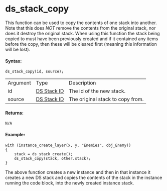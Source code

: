 # ds_stack_copy

This function can be used to copy the contents of one stack into
another. Note that this does *NOT* remove the contents from the original
stack, nor does it destroy the original stack. When using this function
the stack being copied to must have been previously created and if it
contained any items before the copy, then these will be cleared first
(meaning this information will be lost).

#### Syntax:

``` gml
ds_stack_copy(id, source);
```

|          |                                                                                                                |                                  |
|----------|----------------------------------------------------------------------------------------------------------------|----------------------------------|
| Argument | Type                                                                                                           | Description                      |
| id       |  [DS Stack ID](../../../../../GameMaker_Language/GML_Reference/Data_Structures/DS_Stacks/ds_stack_create)  | The id of the new stack.         |
| source   |  [DS Stack ID](../../../../../GameMaker_Language/GML_Reference/Data_Structures/DS_Stacks/ds_stack_create)  | The original stack to copy from. |

#### Returns:

``` gml
N/A
```

#### Example:

``` gml
with (instance_create_layer(x, y, "Enemies", obj_Enemy))
{
    stack = ds_stack_create();
    ds_stack_copy(stack, other.stack);
}
```

The above function creates a new instance and then in that instance it
creates a new DS stack and copies the contents of the stack in the
instance running the code block, into the newly created instance stack.

